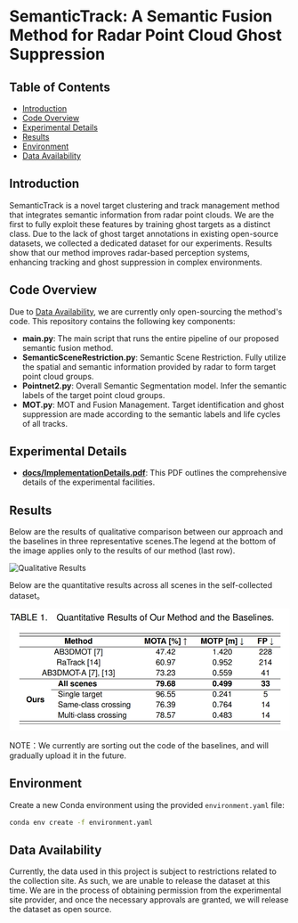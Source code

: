# SemanticTrack: A Semantic Fusion Method for Radar Point Cloud Ghost Suppression


## Table of Contents
- [Introduction](#introduction)
- [Code Overview](#code-overview)
- [Experimental Details](#experimental-details)
- [Results](#results)
- [Environment](#Environment)
- [Data Availability](#data-availability)

## Introduction
SemanticTrack is a novel target clustering and track management method that integrates semantic information from radar point clouds. We are the first to fully exploit these features by training ghost targets as a distinct class. Due to the lack of ghost target annotations in existing open-source datasets, we collected a dedicated dataset for our experiments. Results show that our method improves radar-based perception systems, enhancing tracking and ghost suppression in complex environments.

## Code Overview

Due to [Data Availability](#data-availability), we are currently only open-sourcing the method's code. 
This repository contains the following key components:

- **main.py**: The main script that runs the entire pipeline of our proposed semantic fusion method.
- **SemanticSceneRestriction.py**: Semantic Scene Restriction. Fully utilize the spatial and semantic information provided by radar to form target point cloud groups.
- **Pointnet2.py**: Overall Semantic Segmentation model. Infer the semantic labels of the target point cloud groups.
- **MOT.py**: MOT and Fusion Management. Target identification and ghost suppression are made according to the semantic labels and life cycles of all tracks.

## Experimental Details

- **[docs/ImplementationDetails.pdf](docs/ImplementationDetails.pdf)**: This PDF outlines the comprehensive details of the experimental facilities.

## Results
Below are the results of qualitative comparison between our approach and the baselines in three representative scenes.The legend at the bottom of the image applies only to the results of our method (last row).

![Qualitative Results](docs/results.png)

Below are the quantitative results across all scenes in the self-collected dataset。

![Quantitative Results](docs/QuantitativeResults.png)

NOTE：We currently are sorting out the code of the baselines, and will gradually upload it in the future.
## Environment

Create a new Conda environment using the provided `environment.yaml` file:

```bash
conda env create -f environment.yaml
```

## Data Availability

Currently, the data used in this project is subject to restrictions related to the collection site. As such, we are unable to release the dataset at this time. We are in the process of obtaining permission from the experimental site provider, and once the necessary approvals are granted, we will release the dataset as open source. 


